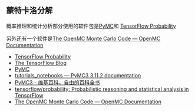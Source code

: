 



## 蒙特卡洛分解


概率推理和统计分析部分使用的软件包是[PyMC](https://github.com/pymc-devs/pymc)和 [TensorFlow Probability](https://www.tensorflow.org/probability)

另外还有一个软件是[The OpenMC Monte Carlo Code — OpenMC Documentation](https://docs.openmc.org/en/stable/index.html)

- [TensorFlow Probability](https://www.tensorflow.org/probability)
- [The TensorFlow Blog](https://blog.tensorflow.org/search?label=TensorFlow+Probability&max-results=20)
- [PyMC](https://github.com/pymc-devs/pymc)
- [tutorials_notebooks — PyMC3 3.11.2 documentation](https://docs.pymc.io/nb_tutorials/index.html)
- [PyMC3 - 维基百科，自由的百科全书](https://zh.wikipedia.org/wiki/PyMC3)
- [tensorflow/probability: Probabilistic reasoning and statistical analysis in TensorFlow](https://github.com/tensorflow/probability)
- [The OpenMC Monte Carlo Code — OpenMC Documentation](https://docs.openmc.org/en/stable/index.html)




